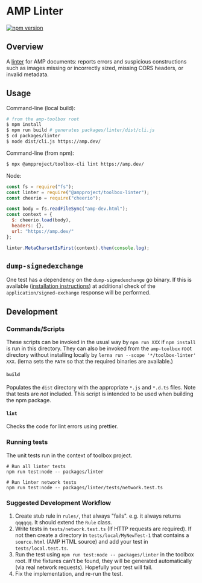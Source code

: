 # AMP Linter

[![npm version](https://badge.fury.io/js/%40ampproject%2Ftoolbox-linter.svg)](https://badge.fury.io/js/%40ampproject%2Ftoolbox-linter)

## Overview

A [linter](<https://en.wikipedia.org/wiki/Lint_(software)>) for AMP documents:
reports errors and suspicious constructions such as images missing or
incorrectly sized, missing CORS headers, or invalid metadata.

## Usage

Command-line (local build):

```sh
# from the amp-toolbox root
$ npm install
$ npm run build # generates packages/linter/dist/cli.js
$ cd packages/linter
$ node dist/cli.js https://amp.dev/
```

Command-line (from npm):

```sh <!-- markdownlint-disable MD014 -->
$ npx @ampproject/toolbox-cli lint https://amp.dev/
```

Node:

```js
const fs = require("fs");
const linter = require("@ampproject/toolbox-linter");
const cheerio = require("cheerio");

const body = fs.readFileSync("amp-dev.html");
const context = {
  $: cheerio.load(body),
  headers: {},
  url: "https://amp.dev/"
};

linter.MetaCharsetIsFirst(context).then(console.log);
```

## `dump-signedexchange`

One test has a dependency on the `dump-signedexchange` go binary. If this is
available ([installation
instructions](https://github.com/WICG/webpackage/tree/master/go/signedexchange#installation))
at additional check of the `application/signed-exchange` response will be
performed.

## Development

### Commands/Scripts

These scripts can be invoked in the usual way by `npm run XXX` if `npm install`
is run in this directory. They can also be invoked from the `amp-toolbox` root
directory without installing locally by `lerna run --scope '*/toolbox-linter' XXX`. (lerna sets the `PATH` so that the required binaries are available.)

#### `build`

Populates the `dist` directory with the appropriate `*.js` and `*.d.ts` files.
Note that tests are _not_ included. This script is intended to be used when
building the npm package.

#### `lint`

Checks the code for lint errors using prettier.

### Running tests

The unit tests run in the context of toolbox project.
```
# Run all linter tests
npm run test:node -- packages/linter

# Run linter network tests
npm run test:node -- packages/linter/tests/network.test.ts
```

### Suggested Development Workflow

1. Create stub rule in `rules/`, that always "fails". e.g. it always returns
   `qqqqqq`. It should extend the `Rule` class.
1. Write tests in `tests/network.test.ts` (If HTTP requests are required). If not
   then create a directory in `tests/local/MyNewTest-1` that contains a
   `source.html` (AMP HTML source) and add your test in `tests/local.test.ts`. 
1. Run the test using `npm run test:node -- packages/linter` in the toolbox root.
   If the fixtures can't be found, they will be generated automatically
   (via real network requests). Hopefully your test will fail.
1. Fix the implementation, and re-run the test.
